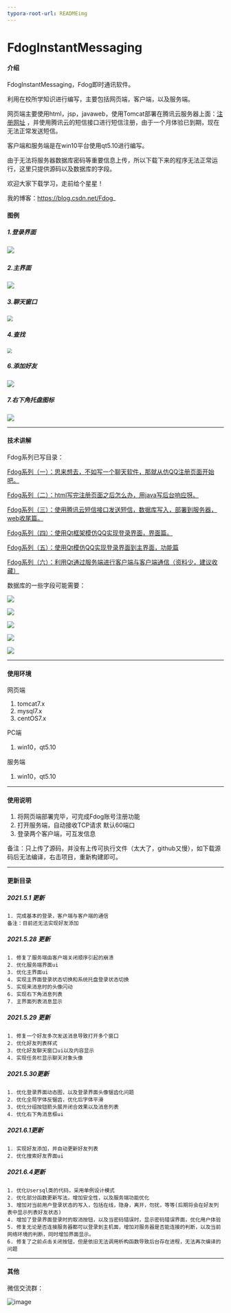 ```yaml
---
typora-root-url: READMEimg
---
```


# FdogInstantMessaging

#### 介绍
FdogInstantMessaging，Fdog即时通讯软件。

利用在校所学知识进行编写，主要包括网页端，客户端，以及服务端。

网页端主要使用html，jsp，javaweb，使用Tomcat部署在腾讯云服务器上面：[注册网址](https://www.fdogcsdn.cn/FdogMaven/index.jsp) ，并使用腾讯云的短信接口进行短信注册，由于一个月体验已到期，现在无法正常发送短信。

客户端和服务端是在win10平台使用qt5.10进行编写。

由于无法将服务器数据库密码等重要信息上传，所以下载下来的程序无法正常运行，这里只提供源码以及数据库的字段。

欢迎大家下载学习，走前给个星星！

我的博客：https://blog.csdn.net/Fdog_



#### 图例

##### 1.登录界面

##### ![](https://img-blog.csdnimg.cn/20210528152616336.png)



##### 2.主界面



![](https://img-blog.csdnimg.cn/20210528152616300.png)



##### 3.聊天窗口

<img src="https://img-blog.csdnimg.cn/20210528152616304.png" style="zoom:80%;" />



##### 4.查找

<img src="https://img-blog.csdnimg.cn/20210528152616288.png" style="zoom:67%;" />



##### 6.添加好友

![](https://img-blog.csdnimg.cn/20210528152616214.png)



##### 7.右下角托盘图标

![](https://img-blog.csdnimg.cn/20210528152616283.png)







---

#### 技术讲解

Fdog系列已写目录：

[Fdog系列（一）：思来想去，不如写一个聊天软件，那就从仿QQ注册页面开始吧。](https://zxfdog.blog.csdn.net/article/details/115558479)

[Fdog系列（二）：html写完注册页面之后怎么办，用java写后台响应呀。](https://zxfdog.blog.csdn.net/article/details/115601897)

[Fdog系列（三）：使用腾讯云短信接口发送短信，数据库写入，部署到服务器，web收尾篇。](https://zxfdog.blog.csdn.net/article/details/115659789)

[Fdog系列（四）：使用Qt框架模仿QQ实现登录界面，界面篇。](https://blog.csdn.net/Fdog_/article/details/115864249)

[Fdog系列（五）：使用Qt模仿QQ实现登录界面到主界面，功能篇](https://zxfdog.blog.csdn.net/article/details/116308548)

[Fdog系列（六）：利用Qt通过服务端进行客户端与客户端通信（资料少，建议收藏）](https://zxfdog.blog.csdn.net/article/details/116355817)



数据库的一些字段可能需要：

![](https://img-blog.csdnimg.cn/20210528153827550.png)



![](https://img-blog.csdnimg.cn/2021052815390824.png)

![](https://img-blog.csdnimg.cn/20210528153459534.png)



![](https://img-blog.csdnimg.cn/20210528153459539.png)



![](https://img-blog.csdnimg.cn/20210528153459542.png)

---

#### 使用环境

网页端
1.  tomcat7.x
2.  mysql7.x
3.  centOS7.x

PC端
1.  win10，qt5.10


服务端
1.  win10，qt5.10

---

#### 使用说明

1.  将网页端部署完毕，可完成Fdog账号注册功能
2.  打开服务端，自动接收TCP请求 默认60端口
3.  登录两个客户端，可互发信息



备注：只上传了源码，并没有上传可执行文件（太大了，github又慢），如下载源码后无法编译，右击项目，重新构建即可。



---

#### 更新目录

##### 2021.5.1 更新
    1. 完成基本的登录，客户端与客户端的通信
    备注：目前还无法实现好友添加



##### 2021.5.28 更新

```
1. 修复了服务端由客户端关闭顺序引起的崩溃
2. 优化服务端界面ui
3. 优化主界面ui
4. 实现主界面登录状态切换和系统托盘登录状态切换
5. 实现来消息时的头像闪动
6. 实现右下角消息列表
7. 主界面列表消息显示
```



##### 2021.5.29 更新

```
1. 修复一个好友多次发送消息导致打开多个窗口
2. 优化好友列表样式
3. 优化好友聊天窗口ui以及内容显示
4. 实现任务栏显示聊天对象头像
```



##### 2021.5.30更新

```
1. 优化登录界面动态图，以及登录界面头像锯齿化问题
2. 优化全局字体反锯齿，优化后字体平滑
3. 优化分组按钮箭头展开闭合效果以及消息列表
4. 优化右下角消息框ui
```



##### 2021.6.1更新

```
1. 实现好友添加，并自动更新好友列表
2. 优化搜索好友界面ui
```





##### 2021.6.4更新

```
1. 优化Usersql类的代码，采用单例设计模式
2. 优化部分函数更新写法，增加安全性，以及服务端功能优化
3. 增加对当前用户登录状态的写入，包括在线，隐身，离开，勿扰，等等(后期将会在好友列表中显示列表好友状态)
4. 增加了登录界面登录时的取消按钮，以及当密码错误时，显示密码错误界面，优化用户体验
5. 修复无论是否连接服务器都可以登录到主机面，增加对服务器是否能连接的判断，以及当前网络环境的判断，同时增加界面显示。
6. 修复了之前点击关闭按钮，但是依旧无法调用析构函数导致后台存在进程，无法再次编译的问题
```





---

#### 其他

微信交流群：

![image](https://user-images.githubusercontent.com/59921436/116808595-3f322280-ab6c-11eb-84d3-055fa639930d.png)


